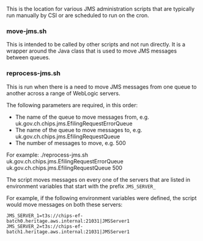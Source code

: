 
This is the location for various JMS administration scripts that are typically run manually by CSI or are scheduled to run on the cron.

### move-jms.sh
This is intended to be called by other scripts and not run directly.  It is a wrapper around the Java class that is used to move JMS messages between queues.


### reprocess-jms.sh

This is run when there is a need to move JMS messages from one queue to another across a range of WebLogic servers.

The following parameters are required, in this order:

- The name of the queue to move messages from, e.g. uk.gov.ch.chips.jms.EfilingRequestErrorQueue
- The name of the queue to move messages to, e.g. uk.gov.ch.chips.jms.EfilingRequestQueue
- The number of messages to move, e.g. 500 

For example:
./reprocess-jms.sh uk.gov.ch.chips.jms.EfilingRequestErrorQueue uk.gov.ch.chips.jms.EfilingRequestQueue 500

The script moves messages on every one of the servers that are listed in environment variables that start with the prefix `JMS_SERVER_`

For example, if the following environment variables were defined, the script would move messages on both these servers:

    JMS_SERVER_1=t3s://chips-ef-batch0.heritage.aws.internal:21031|JMSServer1
    JMS_SERVER_2=t3s://chips-ef-batch1.heritage.aws.internal:21031|JMSServer1


